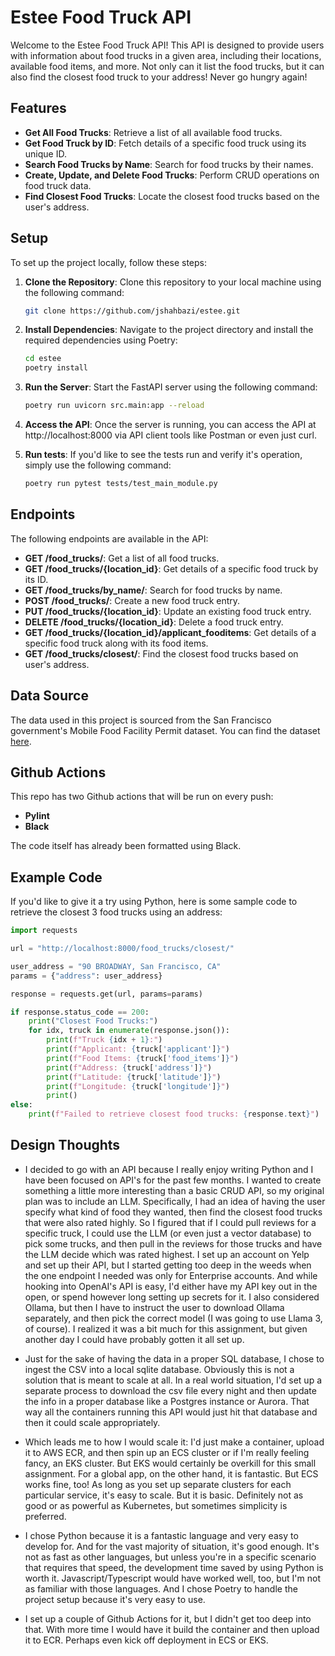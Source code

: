 # Estee Food Truck API

Welcome to the Estee Food Truck API! This API is designed to provide users with information about food trucks in a given area, including their locations, available food items, and more. Not only can it list the food trucks, but it can also find the closest food truck to your address!  Never go hungry again!

## Features

- **Get All Food Trucks**: Retrieve a list of all available food trucks.
- **Get Food Truck by ID**: Fetch details of a specific food truck using its unique ID.
- **Search Food Trucks by Name**: Search for food trucks by their names.
- **Create, Update, and Delete Food Trucks**: Perform CRUD operations on food truck data.
- **Find Closest Food Trucks**: Locate the closest food trucks based on the user's address.

## Setup

To set up the project locally, follow these steps:

1. **Clone the Repository**: Clone this repository to your local machine using the following command:

   ```bash
   git clone https://github.com/jshahbazi/estee.git
   ```

2. **Install Dependencies**: Navigate to the project directory and install the required dependencies using Poetry:

    ```bash
    cd estee
    poetry install
    ````

3. **Run the Server**: Start the FastAPI server using the following command:

    ```bash
    poetry run uvicorn src.main:app --reload
    ```

4. **Access the API**: Once the server is running, you can access the API at http://localhost:8000 via API client tools like Postman or even just curl.

5. **Run tests**: If you'd like to see the tests run and verify it's operation, simply use the following command:

    ```bash
    poetry run pytest tests/test_main_module.py
    ```

## Endpoints

The following endpoints are available in the API:

- **GET /food_trucks/**: Get a list of all food trucks.
- **GET /food_trucks/{location_id}**: Get details of a specific food truck by its ID.
- **GET /food_trucks/by_name/**: Search for food trucks by name.
- **POST /food_trucks/**: Create a new food truck entry.
- **PUT /food_trucks/{location_id}**: Update an existing food truck entry.
- **DELETE /food_trucks/{location_id}**: Delete a food truck entry.
- **GET /food_trucks/{location_id}/applicant_fooditems**: Get details of a specific food truck along with its food items.
- **GET /food_trucks/closest/**: Find the closest food trucks based on user's address.


## Data Source

The data used in this project is sourced from the San Francisco government's Mobile Food Facility Permit dataset. You can find the dataset [here](https://data.sfgov.org/api/views/rqzj-sfat/rows.csv).

## Github Actions

This repo has two Github actions that will be run on every push:

- **Pylint**
- **Black**

The code itself has already been formatted using Black.

## Example Code

If you'd like to give it a try using Python, here is some sample code to retrieve the closest 3 food trucks using an address:

```python
import requests

url = "http://localhost:8000/food_trucks/closest/"

user_address = "90 BROADWAY, San Francisco, CA"
params = {"address": user_address}

response = requests.get(url, params=params)

if response.status_code == 200:
    print("Closest Food Trucks:")
    for idx, truck in enumerate(response.json()):
        print(f"Truck {idx + 1}:")
        print(f"Applicant: {truck['applicant']}")
        print(f"Food Items: {truck['food_items']}")
        print(f"Address: {truck['address']}")
        print(f"Latitude: {truck['latitude']}")
        print(f"Longitude: {truck['longitude']}")
        print()
else:
    print(f"Failed to retrieve closest food trucks: {response.text}")
```
    
## Design Thoughts

- I decided to go with an API because I really enjoy writing Python and I have been focused on API's for the past few months.  I wanted to create something a little more interesting than a basic CRUD API, so my original plan was to include an LLM.  Specifically, I had an idea of having the user specify what kind of food they wanted, then find the closest food trucks that were also rated highly.  So I figured that if I could pull reviews for a specific truck, I could use the LLM (or even just a vector database) to pick some trucks, and then pull in the reviews for those trucks and have the LLM decide which was rated highest.  I set up an account on Yelp and set up their API, but I started getting too deep in the weeds when the one endpoint I needed was only for Enterprise accounts.  And while hooking into OpenAI's API is easy, I'd either have my API key out in the open, or spend however long setting up secrets for it.  I also considered Ollama, but then I have to instruct the user to download Ollama separately, and then pick the correct model (I was going to use Llama 3, of course).  I realized it was a bit much for this assignment, but given another day I could have probably gotten it all set up.

- Just for the sake of having the data in a proper SQL database, I chose to ingest the CSV into a local sqlite database.  Obviously this is not a solution that is meant to scale at all.  In a real world situation, I'd set up a separate process to download the csv file every night and then update the info in a proper database like a Postgres instance or Aurora.  That way all the containers running this API would just hit that database and then it could scale appropriately.

- Which leads me to how I would scale it:  I'd just make a container, upload it to AWS ECR, and then spin up an ECS cluster or if I'm really feeling fancy, an EKS cluster.  But EKS would certainly be overkill for this small assignment.  For a global app, on the other hand, it is fantastic.  But ECS works fine, too!  As long as you set up separate clusters for each particular service, it's easy to scale.  But it is basic.  Definitely not as good or as powerful as Kubernetes, but sometimes simplicity is preferred.

- I chose Python because it is a fantastic language and very easy to develop for.  And for the vast majority of situation, it's good enough.  It's not as fast as other languages, but unless you're in a specific scenario that requires that speed, the development time saved by using Python is worth it.  Javascript/Typescript would have worked well, too, but I'm not as familiar with those languages.  And I chose Poetry to handle the project setup because it's very easy to use.

- I set up a couple of Github Actions for it, but I didn't get too deep into that.  With more time I would have it build the container and then upload it to ECR.  Perhaps even kick off deployment in ECS or EKS.